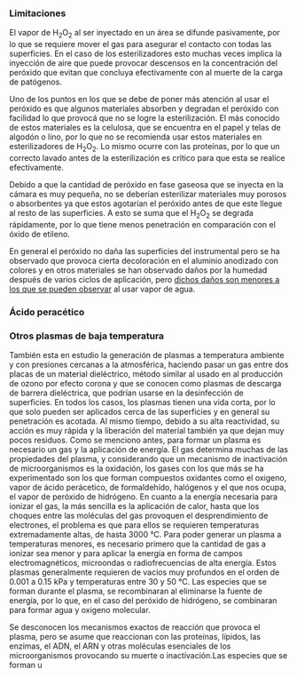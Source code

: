 ### Limitaciones
El vapor de H<sub>2</sub>O<sub>2</sub> al ser inyectado en un área se difunde pasivamente, por lo que se requiere mover el gas para asegurar el contacto con todas las superficies. En el caso de los esterilizadores esto muchas veces implica la inyección de aire que puede provocar descensos en la concentración del peróxido que evitan que concluya efectivamente con al muerte de la carga de patógenos. 

Uno de los puntos en los que se debe de poner más atención al usar el peróxido es que algunos materiales absorben y degradan el peróxido con facilidad lo que provocá que no se logre la esterilización. El más conocido de estos materiales es la celulosa, que se encuentra en el papel y telas de algodón o lino, por lo que no se recomienda usar estos materiales en esterilizadores de H<sub>2</sub>O<sub>2</sub>. Lo mismo ocurre con las proteínas, por lo que un correcto lavado antes de la esterilización es crítico para que esta se realice efectivamente. 

Debido a que la cantidad de peróxido en fase gaseosa que se inyecta en la cámara es muy pequeña, no se deberían esterilizar materiales muy porosos o absorbentes ya que estos agotarían el peróxido antes de que este llegue al resto de las superficies. A esto se suma que el H<sub>2</sub>O<sub>2</sub> se degrada rápidamente, por lo que tiene menos penetración en comparación con el óxido de etileno.

En general el peróxido no daña las superficies del instrumental pero se ha observado que provoca cierta decoloración en el aluminio anodizado con colores y en otros materiales se han observado daños por la humedad después de varios ciclos de aplicación, pero [dichos daños son menores a los que se pueden observar](./costos-plasma.html) al usar vapor de agua. 
### Ácido peracético

### Otros plasmas de baja temperatura

También esta en estudio la generación de plasmas a temperatura ambiente y con presiones cercanas a la atmosférica, haciendo pasar un gas entre dos placas de un material dieléctrico, método similar al usado en al producción de ozono por efecto corona y que se conocen como plasmas de descarga de barrera dieléctrica, que podrían usarse en la desinfección de superficies.
En todos los casos, los plasmas tienen una vida corta, por lo que solo pueden ser aplicados cerca de las superficies y en general su penetración es acotada. Al mismo tiempo, debido a su alta reactividad, su acción es muy rápida y la liberación del material también ya que dejan muy pocos residuos. 
Como se menciono antes, para formar un plasma es necesario un gas y la aplicación de energía. El gas determina muchas de las propiedades del plasma, y considerando que un mecanismo de inactivación de microorganismos es la oxidación, los gases con los que más se ha experimentado son los que forman compuestos oxidantes como el oxigeno, vapor de ácido perácetico, de formaldehído, halógenos y el que nos ocupa, el vapor de peróxido de hidrógeno. En cuanto a la energía necesaria para ionizar el gas, la más sencilla es la aplicación de calor, hasta que los choques entre las moléculas del gas provoquen el desprendimiento de electrones, el problema es que para ellos se requieren temperaturas extremadamente altas, de hasta 3000 °C. Para poder generar un plasma a temperaturas menores, es necesario primero que la cantidad de gas a ionizar sea menor y para aplicar la energía en forma de campos electromagnéticos, microondas o radiofrecuencias de alta energía. Estos plasmas generalmente requieren de vacíos muy profundos en el orden de 0.001 a 0.15 kPa y temperaturas entre 30 y 50 °C. 
Las especies que se forman durante el plasma, se recombinaran al eliminarse la fuente de energía, por lo que, en el caso del peróxido de hidrógeno, se combinaran para formar agua y oxigeno molecular. 

Se desconocen los mecanismos exactos de reacción que provoca el plasma, pero se asume que reaccionan con las proteínas, lípidos, las enzimas, el ADN, el ARN y otras moléculas esenciales de los microorganismos provocando su muerte o inactivación.Las especies que se forman u
